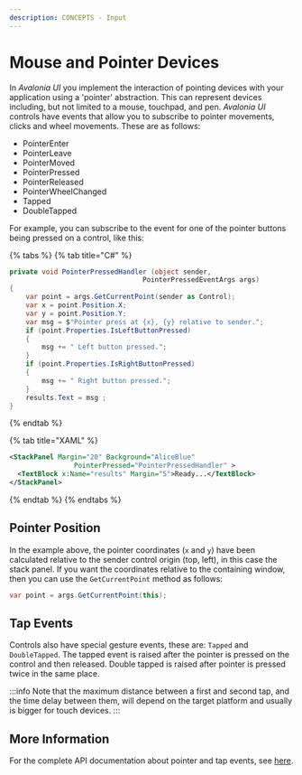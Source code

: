```yaml
---
description: CONCEPTS - Input
---
```


# Mouse and Pointer Devices

In _Avalonia UI_ you implement the interaction of pointing devices with your application using a 'pointer' abstraction. This can represent devices including, but not limited to a mouse, touchpad, and pen. _Avalonia UI_ controls have events that allow you to subscribe to pointer movements, clicks and wheel movements. These are as follows:

* PointerEnter
* PointerLeave
* PointerMoved
* PointerPressed
* PointerReleased
* PointerWheelChanged
* Tapped
* DoubleTapped

For example, you can subscribe to the event for one of the pointer buttons being pressed on a control, like this:

{% tabs %}
{% tab title="C#" %}
```csharp
private void PointerPressedHandler (object sender,
                                 PointerPressedEventArgs args)
{
    var point = args.GetCurrentPoint(sender as Control);
    var x = point.Position.X;
    var y = point.Position.Y;
    var msg = $"Pointer press at {x}, {y} relative to sender.";
    if (point.Properties.IsLeftButtonPressed)
    {
        msg += " Left button pressed.";
    }
    if (point.Properties.IsRightButtonPressed)
    {
        msg += " Right button pressed.";
    }
    results.Text = msg ;
}
```
{% endtab %}

{% tab title="XAML" %}
```xml
<StackPanel Margin="20" Background="AliceBlue" 
                PointerPressed="PointerPressedHandler" >
  <TextBlock x:Name="results" Margin="5">Ready...</TextBlock>
</StackPanel>
```
{% endtab %}
{% endtabs %}

<!--<figure><img src="/img/gitbook-import/assets/pressed.gif" alt=""><figcaption></figcaption></figure>-->

## Pointer Position

In the example above, the pointer coordinates (`x` and `y`) have been calculated relative to the sender control origin (top, left), in this case the stack panel. If you want the coordinates relative to the containing window, then you can use the `GetCurrentPoint` method as follows:

```csharp
var point = args.GetCurrentPoint(this);
```

## Tap Events

Controls also have special gesture events, these are: `Tapped` and `DoubleTapped`. The tapped event is raised after the pointer is pressed on the control and then released. Double tapped is raised after pointer is pressed twice in the same place.&#x20;

:::info
Note that the maximum distance between a first and second tap, and the time delay between them, will depend on the target platform and usually is bigger for touch devices.
:::

## More Information

For the complete API documentation about pointer and tap events, see [here](http://reference.avaloniaui.net/api/Avalonia.Input/PointerEventArgs/).
